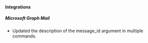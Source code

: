 
#### Integrations
##### Microsoft Graph Mail
- Updated the description of the message_id argument in multiple commands.
